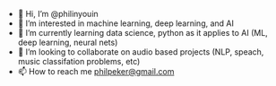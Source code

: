 - 👋 Hi, I’m @philinyouin
- 👀 I’m interested in machine learning, deep learning, and AI
- 🌱 I’m currently learning data science, python as it applies to AI (ML, deep learning, neural nets) 
- 🤝 I’m looking to collaborate on audio based projects (NLP, speach, music classifation problems, etc) 
- 📫 How to reach me philpeker@gmail.com

<!---
philinyouin/philinyouin is a ✨ special ✨ repository because its `README.md` (this file) appears on your GitHub profile.
You can click the Preview link to take a look at your changes.
--->
